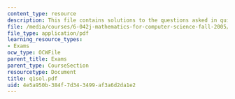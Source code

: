 ```yaml
---
content_type: resource
description: This file contains solutions to the questions asked in quiz 1.
file: /media/courses/6-042j-mathematics-for-computer-science-fall-2005/4e5a950b384f7d343499af3a6d2da1e2_q1sol.pdf
file_type: application/pdf
learning_resource_types:
- Exams
ocw_type: OCWFile
parent_title: Exams
parent_type: CourseSection
resourcetype: Document
title: q1sol.pdf
uid: 4e5a950b-384f-7d34-3499-af3a6d2da1e2
---
```


